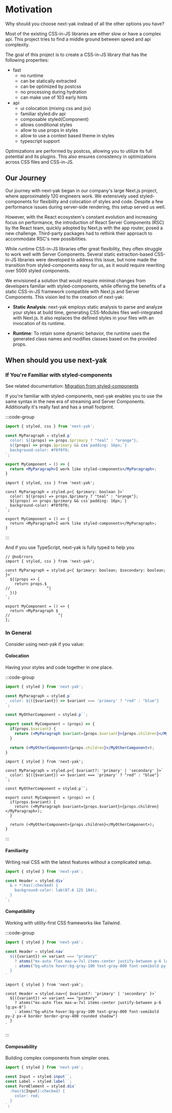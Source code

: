 # Motivation

Why should you choose next-yak instead of all the other options you have?

Most of the existing CSS-in-JS libraries are either slow or have a complex api. This project tries to find a middle ground between speed and api complexity.

The goal of this project is to create a CSS-in-JS library that has the following properties:

- fast
  - no runtime
  - can be statically extracted
  - can be optimized by postcss
  - no processing during hydration
  - can make use of 103 early hints
- api
  - ui colocation (mixing css and jsx)
  - familiar styled.div api
  - composable styled(Component)
  - allows conditional styles
  - allow to use props in styles
  - allow to use a context based theme in styles
  - typescript support

Optimizations are performed by postcss, allowing you to utilize its full potential and its plugins. 
This also ensures consistency in optimizations across CSS files and CSS-in-JS.

## Our Journey

Our journey with next-yak began in our company's large Next.js project, where approximately 120 engineers work. We extensively used styled-components for flexibility and colocation of styles and code. Despite a few performance issues during server-side rendering, this setup served us well.

However, with the React ecosystem's constant evolution and increasing focus on performance, the introduction of React Server Components (RSC) by the React team, quickly adopted by Next.js with the app router, posed a new challenge. Third-party packages had to rethink their approach to accommodate RSC's new possibilities.

While runtime CSS-in-JS libraries offer great flexibility, they often struggle to work well with Server Components. Several static extraction-based CSS-in-JS libraries were developed to address this issue, but none made the transition from styled-components easy for us, as it would require rewriting over 5000 styled components.

We envisioned a solution that would require minimal changes from developers familiar with styled-components, while offering the benefits of a static CSS-in-JS framework compatible with Next.js and Server Components. This vision led to the creation of next-yak:

- **Static Analysis**: next-yak employs static analysis to parse and analyze your styles at build time, generating CSS-Modules files well-integrated with Next.js. It also replaces the defined styles in your files with an invocation of its runtime.

- **Runtime**: To retain some dynamic behavior, the runtime uses the generated class names and modifies classes based on the provided props.


## When should you use next-yak

### If You're Familiar with styled-components

See related documentation: [Migration from styled-components](/migration-from-styled-components)

If you're familiar with styled-components, next-yak enables you to use the same syntax in the new era of streaming and Server Components.
Additionally it's really fast and has a small footprint.

:::code-group

```jsx [javascript]
import { styled, css } from 'next-yak';

const MyParagraph = styled.p`
  color: ${(props) => props.$primary ? "teal" : "orange"};
  ${(props) => props.$primary && css`padding: 16px;`}
  background-color: #f0f0f0;
`;

export MyComponent = () => {
  return <MyParagraph>I work like styled-components</MyParagraph>;
}
```

```tsx [typescript]
import { styled, css } from 'next-yak';

const MyParagraph = styled.p<{ $primary: boolean }>`
  color: ${(props) => props.$primary ? "teal" : "orange"};
  ${(props) => props.$primary && css`padding: 16px;`}
  background-color: #f0f0f0;
`;

export MyComponent = () => {
  return <MyParagraph>I work like styled-components</MyParagraph>;
}
```
:::

And if you use TypeScript, next-yak is fully typed to help you

```tsx twoslash
// @noErrors
import { styled, css } from 'next-yak';

const MyParagraph = styled.p<{ $primary: boolean; $secondary: boolean; }>`
  ${(props => {
    return props.$
//                ^|
  })}
`;

export MyComponent = () => {
  return <MyParagraph $
//                     ^|
};
```

### In General

Consider using next-yak if you value:

#### Colocation 

Having your styles and code together in one place.

:::code-group

```jsx [javascript]
import { styled } from 'next-yak';

const MyParagraph = styled.p`
  color: ${({$variant}) => $variant === 'primary' ? "red" : "blue"}
`;

const MyOtherComponent = styled.p``;

export const MyComponent = (props) => {
  if(props.$variant) {
    return (<MyParagraph $variant={props.$variant}>{props.children}</MyParagraph>);
  }

  return (<MyOtherComponent>{props.children}</MyOtherComponent>);
}
```


```tsx [typescript]
import { styled } from 'next-yak';

const MyParagraph = styled.p<{ $variant?: 'primary' | 'secondary' }>`
  color: ${({$variant}) => $variant === 'primary' ? "red" : "blue"}
`;

const MyOtherComponent = styled.p``;

export const MyComponent = (props) => {
  if(props.$variant) {
    return (<MyParagraph $variant={props.$variant}>{props.children}</MyParagraph>);
  }

  return (<MyOtherComponent>{props.children}</MyOtherComponent>);
}
```

:::

#### Familiarity

Writing real CSS with the latest features without a complicated setup.

```jsx
import { styled } from 'next-yak';

const Header = styled.div`
  & > *:has(:checked) {
    background-color: lab(87.6 125 104);
  }
`;
```

#### Compatibility

Working with utility-first CSS frameworks like Tailwind.

:::code-group

```jsx [javascript]
import { styled } from 'next-yak';

const Header = styled.nav`
  ${({variant}) => variant === "primary"
    ? atoms("mx-auto flex max-w-7xl items-center justify-between p-6 lg:px-8")
    : atoms("bg-white hover:bg-gray-100 text-gray-800 font-semibold py-2 px-4 border border-gray-400 rounded shadow")
  }
`
```

```tsx [typescript]
import { styled } from 'next-yak';

const Header = styled.nav<{ $variant?: 'primary' | 'secondary' }>`
  ${({variant}) => variant === "primary"
    ? atoms("mx-auto flex max-w-7xl items-center justify-between p-6 lg:px-8")
    : atoms("bg-white hover:bg-gray-100 text-gray-800 font-semibold py-2 px-4 border border-gray-400 rounded shadow")
  }
`
```

:::

#### Composability

Building complex components from simpler ones.

```jsx
import { styled } from 'next-yak';

const Input = styled.input``;
const Label = styled.label``;
const FormElement = styled.div`
  :has(${Input}:checked) {
    color: red;
  }
`;
```
